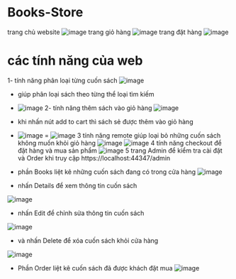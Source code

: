 # Books-Store
trang chủ website
![image](https://user-images.githubusercontent.com/74332737/173279086-87cabd8a-d791-452c-9aaa-1e3b972cb40c.png)
trang giỏ hàng 
![image](https://user-images.githubusercontent.com/74332737/173276925-17828ba1-7044-4598-896c-7abb9e41787f.png)
trang đặt hàng
![image](https://user-images.githubusercontent.com/74332737/173276975-f7ffbc42-6ac2-4a4e-b49c-1d4e03fd5998.png)
# các tính năng của web
1- tính năng phân loại từng cuốn sách 
![image](https://user-images.githubusercontent.com/74332737/173279168-77fef498-b973-4377-88b7-cb7487d126b8.png)
- giúp phân loại sách theo từng thể loại tìm kiếm
- ![image](https://user-images.githubusercontent.com/74332737/173279270-0bf23ceb-c351-4fff-ac47-4c2e0e78ccfd.png)
2- tính năng thêm sách vào giỏ hàng
![image](https://user-images.githubusercontent.com/74332737/173279359-8cc93c6b-8088-4ff8-93e2-d1fd4290ede9.png)
- khi nhấn nút add to cart thì sách sẻ được thêm vào giỏ hàng 
- ![image](https://user-images.githubusercontent.com/74332737/173277422-93082b64-ade0-4a96-9fa1-468155e81f0f.png)
= ![image](https://user-images.githubusercontent.com/74332737/173277473-6bda654e-a1c4-4d7b-8eed-651d0d1559b4.png)
3 tính năng remote giúp loại bỏ những cuốn sách không muốn khỏi giỏ hàng 
![image](https://user-images.githubusercontent.com/74332737/173277598-972e60c9-de07-414d-9c83-e6635fbded15.png)
![image](https://user-images.githubusercontent.com/74332737/173277618-8d3cf2ca-8724-4a22-ad2c-5ba78ac74d0c.png)
4 tính năng checkout để đặt hàng và mua sản phẩm
![image](https://user-images.githubusercontent.com/74332737/173277725-405a6688-7086-4f0c-a31e-d9e428e5eafd.png)
5 trang Admin để kiểm tra cài đặt và Order khi truy cập https://localhost:44347/admin
- phần Books liệt kê những cuốn sách đang có trong cửa hàng
![image](https://user-images.githubusercontent.com/74332737/173278124-2f9bce99-cee1-4922-a40b-f45b24345979.png)

- nhấn Details để xem thông tin cuốn sách

![image](https://user-images.githubusercontent.com/74332737/173278571-855e66c1-5978-4a73-a1c2-18b44dfba65a.png)

- nhấn Edit để chỉnh sửa thông tin cuốn sách 

![image](https://user-images.githubusercontent.com/74332737/173278650-4fc803c4-076a-4e87-93ef-0d32532aaf2e.png)

- và nhấn Delete để xóa cuốn sách khỏi cửa hàng 

![image](https://user-images.githubusercontent.com/74332737/173278742-ecc5eac3-dfaa-4f32-8135-93b2bd98acb7.png)


- Phần Order liệt kê cuốn sách đã được khách đặt mua
![image](https://user-images.githubusercontent.com/74332737/173278187-a2ba4a93-055c-4366-8a3f-96efb39f835e.png)


